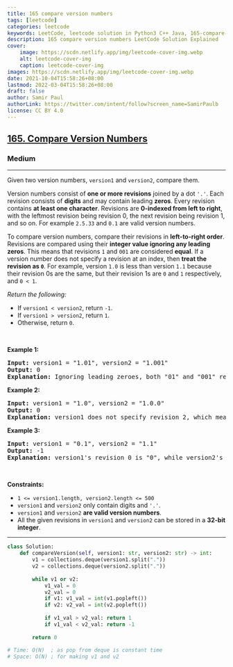 ```yaml
---
title: 165 compare version numbers
tags: [leetcode]
categories: leetcode
keywords: LeetCode, leetcode solution in Python3 C++ Java, 165-compare-version-numbers solution
description: 165 compare version numbers LeetCode Solution Explained
cover:
    image: https://scdn.netlify.app/img/leetcode-cover-img.webp
    alt: leetcode-cover-img
    caption: leetcode-cover-img
images: https://scdn.netlify.app/img/leetcode-cover-img.webp
date: 2021-10-04T15:58:26+08:00
lastmod: 2022-03-04T15:58:26+08:00
draft: false
author: Samir Paul
authorLink: https://twitter.com/intent/follow?screen_name=SamirPaulb
license: CC BY 4.0
---
```



<h2><a href="https://leetcode.com/problems/compare-version-numbers/">165. Compare Version Numbers</a></h2><h3>Medium</h3><hr><div><p>Given two version numbers,&nbsp;<code>version1</code> and <code>version2</code>, compare them.</p>

<ul>
</ul>

<p>Version numbers consist of <strong>one or more revisions</strong> joined by a dot&nbsp;<code>'.'</code>. Each revision&nbsp;consists of <strong>digits</strong>&nbsp;and may contain leading <strong>zeros</strong>. Every revision contains <strong>at least one character</strong>. Revisions are <strong>0-indexed from left to right</strong>, with the leftmost revision being revision 0, the next revision being revision 1, and so on. For example&nbsp;<code>2.5.33</code>&nbsp;and&nbsp;<code>0.1</code>&nbsp;are valid version numbers.</p>

<p>To compare version numbers, compare their revisions in <strong>left-to-right order</strong>. Revisions are compared using their&nbsp;<strong>integer value ignoring any leading zeros</strong>. This means that revisions&nbsp;<code>1</code>&nbsp;and&nbsp;<code>001</code>&nbsp;are considered&nbsp;<strong>equal</strong>. If a version number does not specify a revision at an index, then&nbsp;<strong>treat the revision as&nbsp;<code>0</code></strong>. For example, version&nbsp;<code>1.0</code> is less than version&nbsp;<code>1.1</code>&nbsp;because their revision 0s are the same, but their revision 1s are&nbsp;<code>0</code>&nbsp;and&nbsp;<code>1</code>&nbsp;respectively, and&nbsp;<code>0 &lt; 1</code>.</p>

<p><em>Return the following:</em></p>

<ul>
	<li>If <code>version1 &lt; version2</code>, return <code>-1</code>.</li>
	<li>If <code>version1 &gt; version2</code>, return <code>1</code>.</li>
	<li>Otherwise, return <code>0</code>.</li>
</ul>

<p>&nbsp;</p>
<p><strong>Example 1:</strong></p>

<pre><strong>Input:</strong> version1 = "1.01", version2 = "1.001"
<strong>Output:</strong> 0
<strong>Explanation:</strong> Ignoring leading zeroes, both "01" and "001" represent the same integer "1".
</pre>

<p><strong>Example 2:</strong></p>

<pre><strong>Input:</strong> version1 = "1.0", version2 = "1.0.0"
<strong>Output:</strong> 0
<strong>Explanation:</strong> version1 does not specify revision 2, which means it is treated as "0".
</pre>

<p><strong>Example 3:</strong></p>

<pre><strong>Input:</strong> version1 = "0.1", version2 = "1.1"
<strong>Output:</strong> -1
<strong>Explanation:</strong> version1's revision 0 is "0", while version2's revision 0 is "1". 0 &lt; 1, so version1 &lt; version2.
</pre>

<p>&nbsp;</p>
<p><strong>Constraints:</strong></p>

<ul>
	<li><code>1 &lt;= version1.length, version2.length &lt;= 500</code></li>
	<li><code>version1</code> and <code>version2</code>&nbsp;only contain digits and <code>'.'</code>.</li>
	<li><code>version1</code> and <code>version2</code>&nbsp;<strong>are valid version numbers</strong>.</li>
	<li>All the given revisions in&nbsp;<code>version1</code> and <code>version2</code>&nbsp;can be stored in&nbsp;a&nbsp;<strong>32-bit integer</strong>.</li>
</ul>
</div>

---




```python
class Solution:
    def compareVersion(self, version1: str, version2: str) -> int:
        v1 = collections.deque(version1.split("."))
        v2 = collections.deque(version2.split("."))
        
        while v1 or v2:
            v1_val = 0
            v2_val = 0
            if v1: v1_val = int(v1.popleft())
            if v2: v2_val = int(v2.popleft())
            
            if v1_val > v2_val: return 1
            if v1_val < v2_val: return -1
            
        return 0
    
# Time: O(N)  ; as pop from deque is constant time
# Space: O(N) ; for making v1 and v2
```
